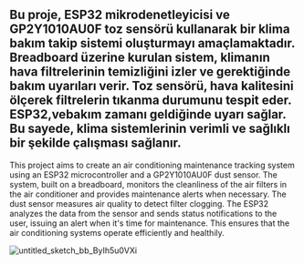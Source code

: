Bu proje, ESP32 mikrodenetleyicisi ve GP2Y1010AU0F toz sensörü kullanarak bir klima bakım takip sistemi oluşturmayı amaçlamaktadır. Breadboard üzerine kurulan sistem,
klimanın hava filtrelerinin temizliğini izler ve gerektiğinde bakım uyarıları verir. Toz sensörü, hava kalitesini ölçerek filtrelerin tıkanma durumunu tespit eder. 
ESP32,vebakım zamanı geldiğinde uyarı sağlar. Bu sayede, klima sistemlerinin verimli ve sağlıklı bir şekilde çalışması sağlanır.
-------------------------------------------

This project aims to create an air conditioning maintenance tracking system using an ESP32 microcontroller and a GP2Y1010AU0F dust sensor.
The system, built on a breadboard, monitors the cleanliness of the air filters in the air conditioner and provides maintenance alerts when necessary.
The dust sensor measures air quality to detect filter clogging. The ESP32 analyzes the data from the sensor and sends status notifications to the user, 
issuing an alert when it's time for maintenance. This ensures that the air conditioning systems operate efficiently and healthily.

![untitled_sketch_bb_ByIh5u0VXi](https://github.com/ErhanKlnz/Air-Conditioning-Maintenance-Tracking-System-/assets/105871419/6adbc223-8dd9-4686-9de0-04a808bafb2b)






